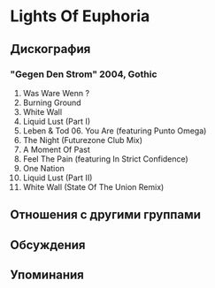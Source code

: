 # Lights Of Euphoria



## Дискография

### "Gegen Den Strom" 2004, Gothic

01. Was Ware Wenn ?
02. Burning Ground
03. White Wall
04. Liquid Lust (Part I)
05. Leben & Tod 06. You Are (featuring Punto
Omega)
07. The Night (Futurezone Club Mix)
08. A Moment Of Past
09. Feel The Pain (featuring In Strict Confidence)
10. One Nation
11. Liquid Lust (Part II)
12. White Wall (State Of The Union Remix)


## Отношения с другими группами


## Обсуждения


## Упоминания

